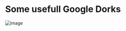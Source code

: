 # Some usefull Google Dorks

![image](https://github.com/user-attachments/assets/21e42368-12e3-4455-86bd-d40a777175ef)




















